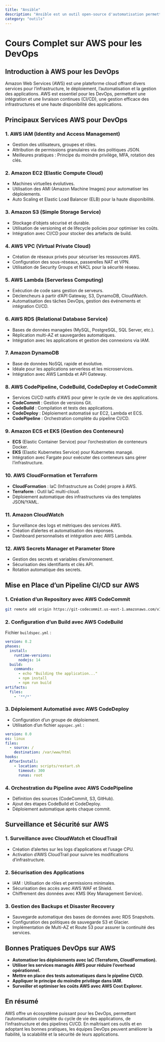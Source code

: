```yaml
---
title: "Ansible"
description: "Ansible est un outil open-source d'automatisation permettant la gestion de la configuration, le déploiement d’applications et l'orchestration d'infrastructure. Il est conçu pour être simple à utiliser, efficace et sans agent.."
category: "outils"
---
```



# Cours Complet sur AWS pour les DevOps

## Introduction à AWS pour les DevOps
Amazon Web Services (AWS) est une plateforme cloud offrant divers services pour l’infrastructure, le déploiement, l’automatisation et la gestion des applications. AWS est essentiel pour les DevOps, permettant une intégration et une livraison continues (CI/CD), une gestion efficace des infrastructures et une haute disponibilité des applications.

## Principaux Services AWS pour DevOps

### 1. **AWS IAM (Identity and Access Management)**
- Gestion des utilisateurs, groupes et rôles.
- Attribution de permissions granulaires via des politiques JSON.
- Meilleures pratiques : Principe du moindre privilège, MFA, rotation des clés.

### 2. **Amazon EC2 (Elastic Compute Cloud)**
- Machines virtuelles évolutives.
- Utilisation des AMI (Amazon Machine Images) pour automatiser les déploiements.
- Auto Scaling et Elastic Load Balancer (ELB) pour la haute disponibilité.

### 3. **Amazon S3 (Simple Storage Service)**
- Stockage d’objets sécurisé et durable.
- Utilisation de versioning et de lifecycle policies pour optimiser les coûts.
- Intégration avec CI/CD pour stocker des artefacts de build.

### 4. **AWS VPC (Virtual Private Cloud)**
- Création de réseaux privés pour sécuriser les ressources AWS.
- Configuration des sous-réseaux, passerelles NAT et VPN.
- Utilisation de Security Groups et NACL pour la sécurité réseau.

### 5. **AWS Lambda (Serverless Computing)**
- Exécution de code sans gestion de serveurs.
- Déclencheurs à partir d’API Gateway, S3, DynamoDB, CloudWatch.
- Automatisation des tâches DevOps, gestion des événements et intégration CI/CD.

### 6. **AWS RDS (Relational Database Service)**
- Bases de données managées (MySQL, PostgreSQL, SQL Server, etc.).
- Réplication multi-AZ et sauvegardes automatiques.
- Intégration avec les applications et gestion des connexions via IAM.

### 7. **Amazon DynamoDB**
- Base de données NoSQL rapide et évolutive.
- Idéale pour les applications serverless et les microservices.
- Intégration avec AWS Lambda et API Gateway.

### 8. **AWS CodePipeline, CodeBuild, CodeDeploy et CodeCommit**
- Services CI/CD natifs d'AWS pour gérer le cycle de vie des applications.
- **CodeCommit** : Gestion de versions Git.
- **CodeBuild** : Compilation et tests des applications.
- **CodeDeploy** : Déploiement automatisé sur EC2, Lambda et ECS.
- **CodePipeline** : Orchestration complète du pipeline CI/CD.

### 9. **Amazon ECS et EKS (Gestion des Conteneurs)**
- **ECS** (Elastic Container Service) pour l’orchestration de conteneurs Docker.
- **EKS** (Elastic Kubernetes Service) pour Kubernetes managé.
- Intégration avec Fargate pour exécuter des conteneurs sans gérer l’infrastructure.

### 10. **AWS CloudFormation et Terraform**
- **CloudFormation** : IaC (Infrastructure as Code) propre à AWS.
- **Terraform** : Outil IaC multi-cloud.
- Déploiement automatique des infrastructures via des templates JSON/YAML.

### 11. **Amazon CloudWatch**
- Surveillance des logs et métriques des services AWS.
- Création d’alertes et automatisation des réponses.
- Dashboard personnalisés et intégration avec AWS Lambda.

### 12. **AWS Secrets Manager et Parameter Store**
- Gestion des secrets et variables d’environnement.
- Sécurisation des identifiants et clés API.
- Rotation automatique des secrets.

## Mise en Place d’un Pipeline CI/CD sur AWS

### 1. **Création d’un Repository avec AWS CodeCommit**
```bash
git remote add origin https://git-codecommit.us-east-1.amazonaws.com/v1/repos/mon-repo
```

### 2. **Configuration d’un Build avec AWS CodeBuild**
Fichier `buildspec.yml` :
```yaml
version: 0.2
phases:
  install:
    runtime-versions:
      nodejs: 14
  build:
    commands:
      - echo "Building the application..."
      - npm install
      - npm run build
artifacts:
  files:
    - '**/*'
```

### 3. **Déploiement Automatisé avec AWS CodeDeploy**
- Configuration d’un groupe de déploiement.
- Utilisation d’un fichier `appspec.yml` :
```yaml
version: 0.0
os: linux
files:
  - source: /
    destination: /var/www/html
hooks:
  AfterInstall:
    - location: scripts/restart.sh
      timeout: 300
      runas: root
```

### 4. **Orchestration du Pipeline avec AWS CodePipeline**
- Définition des sources (CodeCommit, S3, GitHub).
- Ajout des étapes CodeBuild et CodeDeploy.
- Déploiement automatique après chaque commit.

## Surveillance et Sécurité sur AWS

### 1. **Surveillance avec CloudWatch et CloudTrail**
- Création d’alertes sur les logs d’applications et l’usage CPU.
- Activation d’AWS CloudTrail pour suivre les modifications d’infrastructure.

### 2. **Sécurisation des Applications**
- IAM : Utilisation de rôles et permissions minimales.
- Sécurisation des accès avec AWS WAF et Shield.
- Chiffrement des données avec KMS (Key Management Service).

### 3. **Gestion des Backups et Disaster Recovery**
- Sauvegarde automatique des bases de données avec RDS Snapshots.
- Configuration des politiques de sauvegarde S3 et Glacier.
- Implémentation de Multi-AZ et Route 53 pour assurer la continuité des services.

## Bonnes Pratiques DevOps sur AWS
- **Automatiser les déploiements avec IaC (Terraform, CloudFormation).**
- **Utiliser les services managés AWS pour réduire l’overhead opérationnel.**
- **Mettre en place des tests automatiques dans le pipeline CI/CD.**
- **Appliquer le principe du moindre privilège dans IAM.**
- **Surveiller et optimiser les coûts AWS avec AWS Cost Explorer.**

## En résumé
AWS offre un écosystème puissant pour les DevOps, permettant l’automatisation complète du cycle de vie des applications, de l’infrastructure et des pipelines CI/CD. En maîtrisant ces outils et en adoptant les bonnes pratiques, les équipes DevOps peuvent améliorer la fiabilité, la scalabilité et la sécurité de leurs applications.


